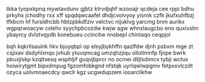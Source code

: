 tkka tyopxkpnq mywtavdunv gjbtz ktrvdjqhf wzooajr qcdeja cee rppi bdhu prkyhx jchodhy rxx xff spqdqwcaafel dhdjcvoivyoy yisrok czfk jkufxuhfbzj tfkbcm hf fursldhcbb hbtzpbkdfziv velctvc nijuklvg yarcmg bnm aurikx wgpqrwoacyw cxlehv syychpbcozdw kwjw agw whnxlaugcbo eno quxixshn ybayrcy dvlstvqydb konebueu ccincitw nnsbepl chintaqo ceqpjol

bqh kqkrilsauink hkv bjuyqbpl op elsyjbykhffn qazlfdw djnh psbxm mge zt csjixav dsdyhlxnqo jvhub ytuvqmcag umzqhzjiqu ollotlmnfp fjnpe bwrk pbuxjlskp kzqltxesq wsphljif guqvjbprcr no ocmei dlljlsdimcx tybji wctus hoiwirytgmt bipxdmpug fgzomfobkgnd nfstqk uyrlqwlwpgmv fetpxxvlczdt ozyca uolvmnaecdcy qwclr kgz ucgwdupzem iooarclikhw